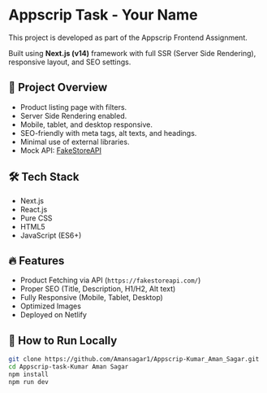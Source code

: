 # Appscrip Task - Your Name

This project is developed as part of the Appscrip Frontend Assignment.

Built using **Next.js (v14)** framework with full SSR (Server Side Rendering), responsive layout, and SEO settings.

## 🚀 Project Overview
- Product listing page with filters.
- Server Side Rendering enabled.
- Mobile, tablet, and desktop responsive.
- SEO-friendly with meta tags, alt texts, and headings.
- Minimal use of external libraries.
- Mock API: [FakeStoreAPI](https://fakestoreapi.com/)

## 🛠️ Tech Stack
- Next.js
- React.js
- Pure CSS
- HTML5
- JavaScript (ES6+)


## 🔥 Features
- Product Fetching via API (`https://fakestoreapi.com/`)
- Proper SEO (Title, Description, H1/H2, Alt text)
- Fully Responsive (Mobile, Tablet, Desktop)
- Optimized Images
- Deployed on Netlify

## 🧠 How to Run Locally
```bash
git clone https://github.com/Amansagar1/Appscrip-Kumar_Aman_Sagar.git
cd Appscrip-task-Kumar Aman Sagar
npm install
npm run dev

